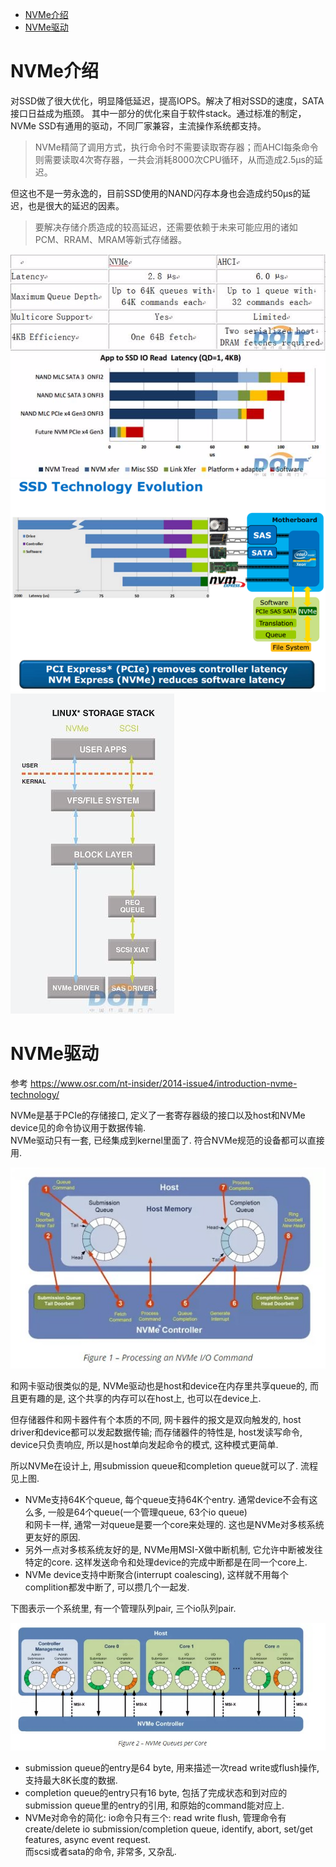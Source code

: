 - [NVMe介绍](#nvme介绍)
- [NVMe驱动](#nvme驱动)


# NVMe介绍
对SSD做了很大优化，明显降低延迟，提高IOPS。解决了相对SSD的速度，SATA接口日益成为瓶颈。
其中一部分的优化来自于软件stack。通过标准的制定，NVMe SSD有通用的驱动，不同厂家兼容，主流操作系统都支持。
> NVMe精简了调用方式，执行命令时不需要读取寄存器；而AHCI每条命令则需要读取4次寄存器，一共会消耗8000次CPU循环，从而造成2.5μs的延迟。

但这也不是一劳永逸的，目前SSD使用的NAND闪存本身也会造成约50μs的延迟，也是很大的延迟的因素。
> 要解决存储介质造成的较高延迟，还需要依赖于未来可能应用的诸如PCM、RRAM、MRAM等新式存储器。

![](img/device_nvme要点介绍_20220929110837.png)  
![](img/device_nvme要点介绍_20220929110847.png)  
![](img/device_nvme要点介绍_20220929110857.png)  
![](img/device_nvme要点介绍_20220929110908.png)  

# NVMe驱动
参考 https://www.osr.com/nt-insider/2014-issue4/introduction-nvme-technology/

NVMe是基于PCIe的存储接口, 定义了一套寄存器级的接口以及host和NVMe device见的命令协议用于数据传输.  
NVMe驱动只有一套, 已经集成到kernel里面了.  符合NVMe规范的设备都可以直接用.

![](img/device_nvme要点介绍_20220929110940.png)  

和网卡驱动很类似的是, NVMe驱动也是host和device在内存里共享queue的, 而且更有趣的是, 这个共享的内存可以在host上, 也可以在device上.

但存储器件和网卡器件有个本质的不同, 网卡器件的报文是双向触发的, host driver和device都可以发起数据传输; 而存储器件的特性是, host发读写命令, device只负责响应, 所以是host单向发起命令的模式, 这种模式更简单.

所以NVMe在设计上, 用submission queue和completion queue就可以了. 流程见上图.
* NVMe支持64K个queue, 每个queue支持64K个entry. 通常device不会有这么多, 一般是64个queue(一个管理queue, 63个io queue)  
和网卡一样, 通常一对queue是要一个core来处理的. 这也是NVMe对多核系统更友好的原因.
* 另外一点对多核系统友好的是, NVMe用MSI-X做中断机制, 它允许中断被发往特定的core. 这样发送命令和处理device的完成中断都是在同一个core上.
* NVMe device支持中断聚合(interrupt coalescing), 这样就不用每个complition都发中断了, 可以攒几个一起发.


下图表示一个系统里, 有一个管理队列pair, 三个io队列pair.

![](img/device_nvme要点介绍_20220929111015.png)  
* submission queue的entry是64 byte, 用来描述一次read write或flush操作, 支持最大8K长度的数据.
* completion queue的entry只有16 byte, 包括了完成状态和到对应的submission queue里的entry的引用, 和原始的command能对应上.
* NVMe对命令的简化: io命令只有三个: read write flush, 管理命令有create/delete io submission/completion queue, identify, abort, set/get features, async event request.  
而scsi或者sata的命令, 非常多, 又杂乱.

